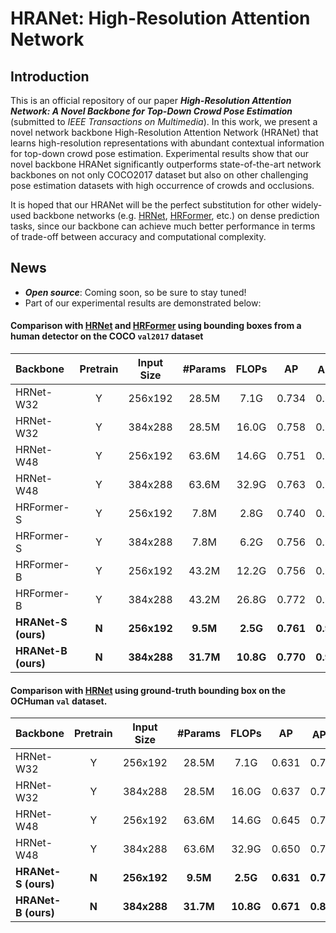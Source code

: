 # HRANet: High-Resolution Attention Network

## Introduction
This is an official repository of our paper ***High-Resolution Attention Network: A Novel Backbone for Top-Down Crowd Pose Estimation*** (submitted to *IEEE Transactions on Multimedia*). In this work, we present a novel network backbone High-Resolution Attention Network (HRANet) that learns high-resolution representations with abundant contextual information for top-down crowd pose estimation. Experimental results show that our novel backbone HRANet significantly outperforms state-of-the-art network backbones on not only COCO2017 dataset but also on other challenging pose estimation datasets with high occurrence of crowds and occlusions. 

It is hoped that our HRANet will be the perfect substitution for other widely-used backbone networks (e.g. [HRNet](https://github.com/HRNet/HRNet-Human-Pose-Estimation), [HRFormer](https://github.com/HRNet/HRFormer), etc.) on dense prediction tasks, since our backbone can achieve much better performance in terms of trade-off between accuracy and computational complexity.

## News

- ***Open source***: Coming soon, so be sure to stay tuned!
- Part of our experimental results are demonstrated below:

#### Comparison with [HRNet](https://github.com/HRNet/HRNet-Human-Pose-Estimation) and [HRFormer](https://github.com/HRNet/HRFormer) using bounding boxes from a human detector on the COCO `val2017` dataset

| Backbone | Pretrain | Input Size | #Params | FLOPs | AP | AP<sup>50</sup> | AP<sup>75</sup> | AP<sup>M</sup> | AP<sup>L</sup> | AR |
| :----------------- | :------: | :-----------: | :-----------: | :------: |:------: | :------: | :------: | :------: | :------: | ------------------ |
| HRNet-W32 | Y | 256x192 | 28.5M | 7.1G | 0.734 | 0.895 | 0.807 | 0.702 | 0.801 | 0.789 |
| HRNet-W32 | Y | 384x288 | 28.5M | 16.0G | 0.758 | 0.906 | 0.827 | 0.719 | 0.828 | 0.810 |
| HRNet-W48 | Y | 256x192 | 63.6M | 14.6G | 0.751 | 0.906 | 0.822 | 0.715 | 0.818 | 0.804 |
| HRNet-W48 | Y | 384x288 | 63.6M | 32.9G | 0.763 | 0.908 | 0.829 | 0.723 | 0.834 | 0.812 |
| HRFormer-S | Y | 256x192 | 7.8M | 2.8G | 0.740 | 0.902 | 0.812 | 0.704 | 0.807 | 0.794 |
| HRFormer-S | Y | 384x288 | 7.8M | 6.2G | 0.756 | 0.903 | 0.822 | 0.716 | 0.825 | 0.807 |
| HRFormer-B | Y | 256x192 | 43.2M | 12.2G | 0.756 | 0.908 | 0.828 | 0.717 | 0.826 | 0.808 |
| HRFormer-B | Y | 384x288 | 43.2M | 26.8G | 0.772 | 0.910 | 0.836 | 0.732 | 0.842 | 0.820 |
| **HRANet-S (ours)** | **N** | **256x192** | **9.5M** | **2.5G** |**0.761** | **0.906** | **0.834** | **0.728** | **0.827** | **0.813** |
| **HRANet-B (ours)** | **N** | **384x288** | **31.7M** | **10.8G** | **0.770** | **0.911** | **0.835** | **0.732** | **0.841** | **0.820** |

#### Comparison with [HRNet](https://github.com/HRNet/HRNet-Human-Pose-Estimation) using ground-truth bounding box on the OCHuman `val` dataset.

| Backbone            | Pretrain | Input Size  |  #Params  |   FLOPs   |    AP     | AP<sup>50</sup> | AP<sup>75</sup> | AP<sup>M</sup> | AP<sup>L</sup> |    AR     |
| :------------------ | :------: | :---------: | :-------: | :-------: | :-------: | :-------------: | :-------------: | :------------: | :------------: | :-------: |
| HRNet-W32           |    Y     |   256x192   |   28.5M   |   7.1G    |   0.631   |      0.794      |      0.690      |     0.642      |     0.631      |   0.673   |
| HRNet-W32           |    Y     |   384x288   |   28.5M   |   16.0G   |   0.637   |      0.784      |      0.690      |     0.643      |     0.637      |   0.676   |
| HRNet-W48           |    Y     |   256x192   |   63.6M   |   14.6G   |   0.645   |      0.794      |      0.701      |     0.651      |     0.645      |   0.685   |
| HRNet-W48           |    Y     |   384x288   |   63.6M   |   32.9G   |   0.650   |      0.784      |      0.703      |     0.684      |     0.650      |   0.688   |
| **HRANet-S (ours)** |  **N**   | **256x192** | **9.5M**  | **2.5G**  | **0.631** |    **0.784**    |    **0.681**    |   **0.648**    |   **0.631**    | **0.670** |
| **HRANet-B (ours)** |  **N**   | **384x288** | **31.7M** | **10.8G** | **0.671** |    **0.805**    |    **0.716**    |   **0.706**    |   **0.672**    | **0.706** |
